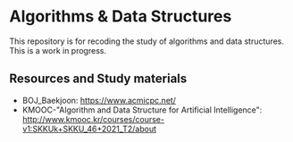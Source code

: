 # Algorithms & Data Structures
This repository is for recoding the study of algorithms and data structures. This is a work in progress.
  
  
## Resources and Study materials
- BOJ_Baekjoon: https://www.acmicpc.net/
- KMOOC-"Algorithm and Data Structure for Artificial Intelligence": http://www.kmooc.kr/courses/course-v1:SKKUk+SKKU_46+2021_T2/about
